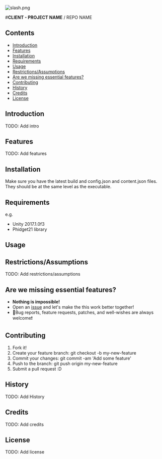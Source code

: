 ![slash.png](http://ngxinteractive.com/wp-content/uploads/2016/07/logo.png)

#**CLIENT - PROJECT NAME** / REPO NAME
## **Contents**
  - [Introduction](#introduction)
  - [Features](#features)
  - [Installation](#installation)
  - [Requirements](#requirements)
  - [Usage](#usage)
  - [Restrictions/Assumptions](#restrictions)
  - [Are we missing essential features?](#are-we-missing-essential-features)
  - [Contributing](#contributing)
  - [History](#history)
  - [Credits](#credits)
  - [License](#license)

## **Introduction**
TODO: Add intro

## **Features**
TODO: Add features

## **Installation**
Make sure you have the latest build and config.json and content.json files. They should be at the same level as the executable.

## **Requirements**
e.g.
- Unity 2017.1.0f3
- Phidget21 library

## **Usage**


## **Restrictions/Assumptions**
TODO: Add restrictions/assumptions

## **Are we missing essential features?**

- **Nothing is impossible!**
- Open an [issue](https://bitbucket.org/ngxinteractive/biosphereserver/issues/new) and let's make the this work better together!
- :bug:Bug reports, feature requests, patches, and well-wishes are always welcome:heavy_exclamation_mark:


## **Contributing**
  1.  Fork it!
  2.  Create your feature branch: git checkout -b my-new-feature
  3.  Commit your changes: git commit -am 'Add some feature'
  4.  Push to the branch: git push origin my-new-feature
  5.  Submit a pull request :D

## **History**
TODO: Add History

## **Credits**
TODO: Add credits

## **License**
TODO: Add license